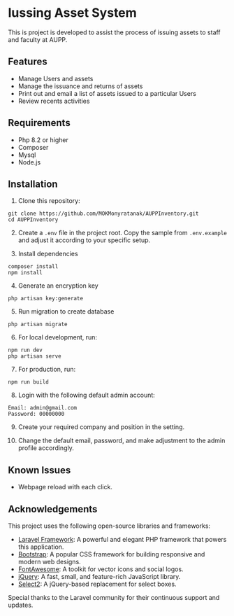 
# Iussing Asset System

This is project is developed to assist the process of issuing assets to staff and faculty at AUPP.

## Features

- Manage Users and assets
- Manage the issuance and returns of assets
- Print out and email a list of assets issued to a particular Users
- Review recents activities

## Requirements

- Php 8.2 or higher
- Composer
- Mysql
- Node.js

## Installation

1. Clone this repository:
```
git clone https://github.com/MOKMonyratanak/AUPPInventory.git
cd AUPPInventory
```

2. Create a `.env` file in the project root. Copy the sample from `.env.example` and adjust it according to your specific setup.

3. Install dependencies
```
composer install
npm install
```

4. Generate an encryption key
```
php artisan key:generate
```

5. Run migration to create database
```
php artisan migrate
```

6. For local development, run:
```
npm run dev
php artisan serve
```

7. For production, run:
```
npm run build
```

8. Login with the following default admin account:
```
Email: admin@gmail.com
Password: 00000000
```

9. Create your required company and position in the setting.

10. Change the default email, password, and make adjustment to the admin profile accordingly.

## Known Issues
- Webpage reload with each click.

## Acknowledgements

This project uses the following open-source libraries and frameworks:

- [Laravel Framework](https://laravel.com/): A powerful and elegant PHP framework that powers this application.
- [Bootstrap](https://getbootstrap.com/): A popular CSS framework for building responsive and modern web designs.
- [FontAwesome](https://fontawesome.com/): A toolkit for vector icons and social logos.
- [jQuery](https://jquery.com/): A fast, small, and feature-rich JavaScript library.
- [Select2](https://select2.org/): A jQuery-based replacement for select boxes.

Special thanks to the Laravel community for their continuous support and updates.
